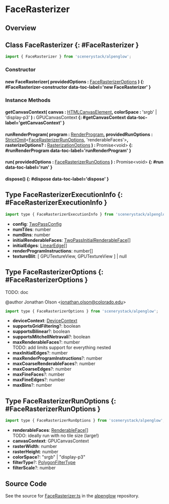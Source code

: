 # FaceRasterizer

## Overview



## Class FaceRasterizer {: #FaceRasterizer }


```js
import { FaceRasterizer } from 'scenerystack/alpenglow';
```
### Constructor

#### new FaceRasterizer( providedOptions : <span style="font-weight: 400;">[FaceRasterizerOptions](../alpenglow/FaceRasterizer.md#FaceRasterizerOptions)</span> ) {: #FaceRasterizer-constructor data-toc-label='new FaceRasterizer' }

### Instance Methods

#### getCanvasContext( canvas : <span style="font-weight: 400;">[HTMLCanvasElement](https://developer.mozilla.org/en-US/docs/Web/API/HTMLCanvasElement)</span>, colorSpace : <span style="font-weight: 400;">'srgb' | 'display-p3'</span> ) : <span style="font-weight: 400;">GPUCanvasContext</span> {: #getCanvasContext data-toc-label='getCanvasContext' }

#### runRenderProgram( program : <span style="font-weight: 400;">[RenderProgram](../alpenglow/RenderProgram.md)</span>, providedRunOptions : <span style="font-weight: 400;">[StrictOmit](../phet-core/StrictOmit.md)&lt;[FaceRasterizerRunOptions](../alpenglow/FaceRasterizer.md#FaceRasterizerRunOptions), 'renderableFaces'&gt;</span>, rasterizeOptions? : <span style="font-weight: 400;">[RasterizationOptions](../alpenglow/Rasterize.md#RasterizationOptions)</span> ) : <span style="font-weight: 400;">Promise&lt;<span style="color: hsla(calc(var(--md-hue) + 180deg),80%,40%,1);">void</span>&gt;</span> {: #runRenderProgram data-toc-label='runRenderProgram' }

#### run( providedOptions : <span style="font-weight: 400;">[FaceRasterizerRunOptions](../alpenglow/FaceRasterizer.md#FaceRasterizerRunOptions)</span> ) : <span style="font-weight: 400;">Promise&lt;<span style="color: hsla(calc(var(--md-hue) + 180deg),80%,40%,1);">void</span>&gt;</span> {: #run data-toc-label='run' }

#### dispose() {: #dispose data-toc-label='dispose' }



## Type FaceRasterizerExecutionInfo {: #FaceRasterizerExecutionInfo }


```js
import type { FaceRasterizerExecutionInfo } from 'scenerystack/alpenglow';
```


- **config**: [TwoPassConfig](../alpenglow/TwoPassConfig.md)
- **numTiles**: <span style="color: hsla(calc(var(--md-hue) + 180deg),80%,40%,1);">number</span>
- **numBins**: <span style="color: hsla(calc(var(--md-hue) + 180deg),80%,40%,1);">number</span>
- **initialRenderableFaces**: [TwoPassInitialRenderableFace](../alpenglow/TwoPassInitialRenderableFace.md)[]
- **initialEdges**: [LinearEdge](../alpenglow/LinearEdge.md)[]
- **renderProgramInstructions**: <span style="color: hsla(calc(var(--md-hue) + 180deg),80%,40%,1);">number</span>[]
- **textureBlit**: [ GPUTextureView, GPUTextureView ] | <span style="color: hsla(calc(var(--md-hue) + 180deg),80%,40%,1);">null</span>




## Type FaceRasterizerOptions {: #FaceRasterizerOptions }


TODO: doc

@author Jonathan Olson &lt;jonathan.olson@colorado.edu&gt;

```js
import type { FaceRasterizerOptions } from 'scenerystack/alpenglow';
```


- **deviceContext**: [DeviceContext](../alpenglow/DeviceContext.md)
- **supportsGridFiltering**?: <span style="color: hsla(calc(var(--md-hue) + 180deg),80%,40%,1);">boolean</span>
- **supportsBilinear**?: <span style="color: hsla(calc(var(--md-hue) + 180deg),80%,40%,1);">boolean</span>
- **supportsMitchellNetravali**?: <span style="color: hsla(calc(var(--md-hue) + 180deg),80%,40%,1);">boolean</span>
- **maxRenderableFaces**?: <span style="color: hsla(calc(var(--md-hue) + 180deg),80%,40%,1);">number</span>
<br>  TODO: add limits support for everything nested
- **maxInitialEdges**?: <span style="color: hsla(calc(var(--md-hue) + 180deg),80%,40%,1);">number</span>
- **maxRenderProgramInstructions**?: <span style="color: hsla(calc(var(--md-hue) + 180deg),80%,40%,1);">number</span>
- **maxCoarseRenderableFaces**?: <span style="color: hsla(calc(var(--md-hue) + 180deg),80%,40%,1);">number</span>
- **maxCoarseEdges**?: <span style="color: hsla(calc(var(--md-hue) + 180deg),80%,40%,1);">number</span>
- **maxFineFaces**?: <span style="color: hsla(calc(var(--md-hue) + 180deg),80%,40%,1);">number</span>
- **maxFineEdges**?: <span style="color: hsla(calc(var(--md-hue) + 180deg),80%,40%,1);">number</span>
- **maxBins**?: <span style="color: hsla(calc(var(--md-hue) + 180deg),80%,40%,1);">number</span>




## Type FaceRasterizerRunOptions {: #FaceRasterizerRunOptions }


```js
import type { FaceRasterizerRunOptions } from 'scenerystack/alpenglow';
```


- **renderableFaces**: [RenderableFace](../alpenglow/RenderableFace.md)[]
<br>  TODO: ideally run with no tile size (large!)
- **canvasContext**: GPUCanvasContext
- **rasterWidth**: <span style="color: hsla(calc(var(--md-hue) + 180deg),80%,40%,1);">number</span>
- **rasterHeight**: <span style="color: hsla(calc(var(--md-hue) + 180deg),80%,40%,1);">number</span>
- **colorSpace**?: "srgb" | "display-p3"
- **filterType**?: [PolygonFilterType](../alpenglow/PolygonFilterType.md)
- **filterScale**?: <span style="color: hsla(calc(var(--md-hue) + 180deg),80%,40%,1);">number</span>




## Source Code

See the source for [FaceRasterizer.ts](https://github.com/phetsims/alpenglow/blob/main/js/webgpu/FaceRasterizer.ts) in the [alpenglow](https://github.com/phetsims/alpenglow) repository.
